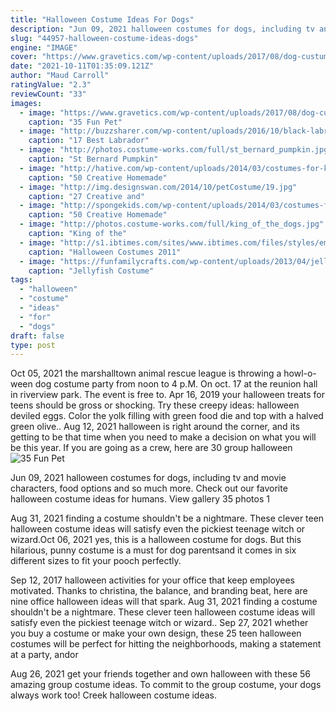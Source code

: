 ```yaml
---
title: "Halloween Costume Ideas For Dogs"
description: "Jun 09, 2021 halloween costumes for dogs, including tv and movie characters, food options and so much more.  Check out our favorite halloween costume ideas for humans. View gallery 35 photos 1"
slug: "44957-halloween-costume-ideas-dogs"
engine: "IMAGE"
cover: "https://www.gravetics.com/wp-content/uploads/2017/08/dog-custumes-halloween.jpg"
date: "2021-10-11T01:35:09.121Z"
author: "Maud Carroll"
ratingValue: "2.3"
reviewCount: "33"
images:
  - image: "https://www.gravetics.com/wp-content/uploads/2017/08/dog-custumes-halloween.jpg"
    caption: "35 Fun Pet"
  - image: "http://buzzsharer.com/wp-content/uploads/2016/10/black-labrador-costume.jpg"
    caption: "17 Best Labrador"
  - image: "http://photos.costume-works.com/full/st_bernard_pumpkin.jpg"
    caption: "St Bernard Pumpkin"
  - image: "http://hative.com/wp-content/uploads/2014/03/costumes-for-kids/37-little-mummies-kid-costume.jpg"
    caption: "50 Creative Homemade"
  - image: "http://img.designswan.com/2014/10/petCostume/19.jpg"
    caption: "27 Creative and"
  - image: "http://spongekids.com/wp-content/uploads/2014/03/costumes-for-kids/41-peacock-kid-costume-idea.jpg"
    caption: "50 Creative Homemade"
  - image: "http://photos.costume-works.com/full/king_of_the_dogs.jpg"
    caption: "King of the"
  - image: "http://s1.ibtimes.com/sites/www.ibtimes.com/files/styles/embed/public/2011/10/29/181766-scary-halloween-costumes.jpg"
    caption: "Halloween Costumes 2011"
  - image: "https://funfamilycrafts.com/wp-content/uploads/2013/04/jellyfish_costume.jpg"
    caption: "Jellyfish Costume"
tags:
  - "halloween"
  - "costume"
  - "ideas"
  - "for"
  - "dogs"
draft: false
type: post
---
```


Oct 05, 2021 the marshalltown animal rescue league is throwing a howl-o-ween dog costume party from noon to 4 p.M. On oct. 17 at the reunion hall in riverview park. The event is free to. Apr 16, 2019 your halloween treats for teens should be gross or shocking. Try these creepy ideas: halloween deviled eggs. Color the yolk filling with green food die and top with a halved green olive.. Aug 12, 2021 halloween is right around the corner, and its getting to be that time when you need to make a decision on what you will be this year. If you are going as a crew, here are 30 group halloween
![35 Fun Pet](https://www.gravetics.com/wp-content/uploads/2017/08/dog-custumes-halloween.jpg "35 Fun Pet")

Jun 09, 2021 halloween costumes for dogs, including tv and movie characters, food options and so much more.  Check out our favorite halloween costume ideas for humans. View gallery 35 photos 1
<!--inArticleAds-->

<!--galleryOne-->

Aug 31, 2021 finding a costume shouldn't be a nightmare. These clever teen halloween costume ideas will satisfy even the pickiest teenage witch or wizard.Oct 06, 2021 yes, this is a halloween costume for dogs. But this hilarious, punny costume is a must for dog parentsand it comes in six different sizes to fit your pooch perfectly.
<!--inArticleAds-->

<!--galleryTwo-->

Sep 12, 2017 halloween activities for your office that keep employees motivated. Thanks to christina, the balance, and branding beat, here are nine office halloween ideas will that spark. Aug 31, 2021 finding a costume shouldn't be a nightmare. These clever teen halloween costume ideas will satisfy even the pickiest teenage witch or wizard.. Sep 27, 2021 whether you buy a costume or make your own design, these 25 teen halloween costumes will be perfect for hitting the neighborhoods, making a statement at a party, andor
<!--galleryThree-->

Aug 26, 2021 get your friends together and own halloween with these 56 amazing group costume ideas.  To commit to the group costume, your dogs always work too! Creek halloween costume ideas.